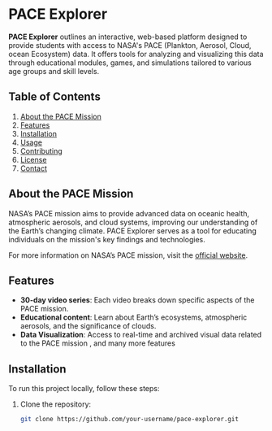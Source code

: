 # PACE Explorer

**PACE Explorer** outlines an interactive, web-based platform designed to provide students with access to NASA's PACE (Plankton, Aerosol, Cloud, ocean Ecosystem) data. It offers tools for analyzing and visualizing this data through educational modules, games, and simulations tailored to various age groups and skill levels.

## Table of Contents

1. [About the PACE Mission](#about-the-pace-mission)
2. [Features](#features)
3. [Installation](#installation)
4. [Usage](#usage)
5. [Contributing](#contributing)
6. [License](#license)
7. [Contact](#contact)

## About the PACE Mission

NASA’s PACE mission aims to provide advanced data on oceanic health, atmospheric aerosols, and cloud systems, improving our understanding of the Earth’s changing climate. PACE Explorer serves as a tool for educating individuals on the mission's key findings and technologies.

For more information on NASA’s PACE mission, visit the [official website](https://pace.gsfc.nasa.gov).

## Features

- **30-day video series**: Each video breaks down specific aspects of the PACE mission.
- **Educational content**: Learn about Earth’s ecosystems, atmospheric aerosols, and the significance of clouds.
- **Data Visualization**: Access to real-time and archived visual data related to the PACE mission , and many more features

## Installation

To run this project locally, follow these steps:

1. Clone the repository:

   ```bash
   git clone https://github.com/your-username/pace-explorer.git
